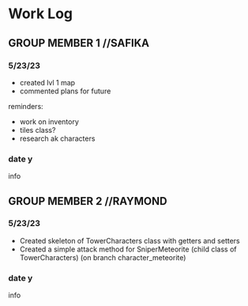 # Work Log

## GROUP MEMBER 1 //SAFIKA

### 5/23/23

- created lvl 1 map
- commented plans for future

reminders:
- work on inventory
- tiles class?
- research ak characters

### date y

info


## GROUP MEMBER 2 //RAYMOND

### 5/23/23

- Created skeleton of TowerCharacters class with getters and setters
- Created a simple attack method for SniperMeteorite (child class of TowerCharacters) (on branch character_meteorite)

### date y

info
